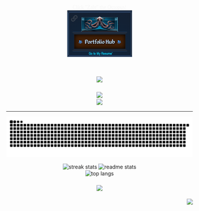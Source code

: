  
 


  
 
 
 
  
 <div align="center">
  <span class="spanner" style="font-family: 'Georgia', serif; color: whitesmoke;">Click "Zale" the Octopus!</span>
  <br>
  <a href="https://resume-hub.mybabb.com">
    <img src='./OctoWithStand2.png' width='175px'>
  </a>
</div>



 
   
   <h1 align="center">
    <img src="https://readme-typing-svg.herokuapp.com/?font=Righteous&size=35&center=true&vCenter=true&width=500&height=70&duration=4000&lines=Front+End+Web+Developer;React,+Tailwind,+JavaScript;+Greetings!+👋;+I'm+Brett+Baker+!" />
  </h1>

 

 
<div align="center">
    <img src="https://skillicons.dev/icons?i=html,css,tailwind,javascript,react,vite,firebase " />
    <br>
    <img src="https://skillicons.dev/icons?i=vscode,git,github,ai,ps,xd,figma" />
    
   
<hr/>

 

<div align="center">
 
  
  <img alt="snake eating my contributions" src="https://raw.githubusercontent.com/mybabb/mybabb/output/github-contribution-grid-snake.svg" 
    />
</div>

 

 
<div align=center>
  <img width=390 src="https://streak-stats.demolab.com/?user=mybabb&theme=react&border_radius=10" alt="streak stats"/>

   <img width=390 src="https://github-readme-stats.vercel.app/api?username=mybabb&count_private=true&show_icons=true&theme=react&rank_icon=github&border_radius=10" alt="readme stats" />
  
  <br/>
  <img width=326 align="center" src="https://github-readme-stats.vercel.app/api/top-langs/?username=mybabb&hide=HTML&langs_count=8&layout=compact&theme=react&border_radius=10&size_weight=0.5&count_weight=0.5&exclude_repo=github-readme-stats" alt="top langs" />
</div>  

 

 


<h3 align="center">
    <img src="https://readme-typing-svg.herokuapp.com/?font=Righteous&size=35&center=true&vCenter=true&width=500&height=70&duration=4000&lines=Thanks+For+Visiting👋;+Let's+Do+Some+Code!;" />
</h3>

<img align="right" src="https://visitor-badge.laobi.icu/badge?page_id=mybabb.testreadmeconstruction" />
 




